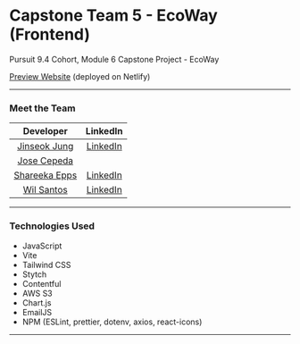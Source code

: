 # Capstone Team 5 - EcoWay (Frontend)

Pursuit 9.4 Cohort, Module 6 Capstone Project - EcoWay

[Preview Website](https://ecoway.netlify.app/) (deployed on Netlify)

---

### Meet the Team

|                    Developer                    |   LinkedIn   |
| :---------------------------------------------: | :----------: |
|   [Jinseok Jung](https://github.com/pjungjs)    | [LinkedIn](https://www.linkedin.com/in/jinseok-jung) | 
|   [Jose Cepeda](https://github.com/JoseC620)    |
| [Shareeka Epps](https://github.com/shaketastic) | [LinkedIn](https://www.linkedin.com/in/shareeka-epps/) |
| [Wil Santos](https://github.com/Wilsantos1975)  | [LinkedIn](https://www.linkedin.com/in/fausto-wilghen-santos-9083a9112/) |

---

### Technologies Used

* JavaScript
* Vite
* Tailwind CSS
* Stytch
* Contentful
* AWS S3
* Chart.js
* EmailJS
* NPM (ESLint, prettier, dotenv, axios, react-icons)

---

